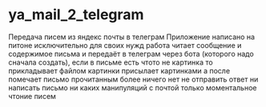 # ya_mail_2_telegram
Передача писем из яндекс почты в телеграм
Приложение написано на питоне исключительно для своих нужд 
работа читает сообщение и содержимое письма и передаёт в телеграм через бота (которого надо сначала создать), если в письме есть чтото не картинка то прикладывает файлом картинки присылает картинками а после помечает письмо прочитанным более ничего нет не отправить ответ ни написать письмо ни каких манипуляций с почтой только моментальное чтоние писем
